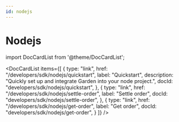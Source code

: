 ```yaml
---
id: nodejs
---
```


# Nodejs

import DocCardList from '@theme/DocCardList';

<DocCardList
items={[
{
type: "link",
href: "/developers/sdk/nodejs/quickstart",
label: "Quickstart",
description: "Quickly set up and integrate Garden into your node project.",
docId: "developers/sdk/nodejs/quickstart",
},
{
type: "link",
href: "/developers/sdk/nodejs/settle-order",
label: "Settle order",
docId: "developers/sdk/nodejs/settle-order",
},
{
type: "link",
href: "/developers/sdk/nodejs/get-order",
label: "Get order",
docId: "developers/sdk/nodejs/get-order",
}
]}
/>
